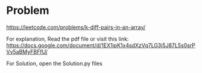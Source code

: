 # Problem

https://leetcode.com/problems/k-diff-pairs-in-an-array/

For explanation, Read the pdf file or visit this link:
https://docs.google.com/document/d/1EX1ipK1x4sdXzVq7LG3j5J87L5s0srPVv5aBMyFBFfU/

For Solution, open the Solution.py files